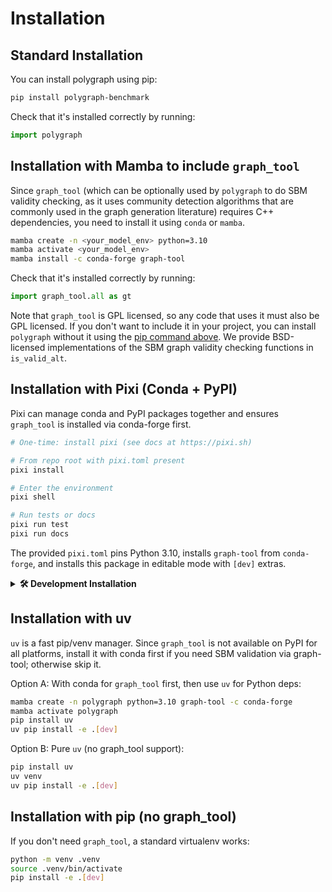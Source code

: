 # Installation

## Standard Installation

You can install polygraph using pip:

```bash
pip install polygraph-benchmark
```

Check that it's installed correctly by running:

```python
import polygraph
```

## Installation with Mamba to include `graph_tool`

Since `graph_tool` (which can be optionally used by `polygraph` to do SBM
validity checking, as it uses community detection algorithms that are commonly
used in the graph generation literature) requires C++ dependencies, you need
to install it using `conda` or `mamba`.

```bash
mamba create -n <your_model_env> python=3.10
mamba activate <your_model_env>
mamba install -c conda-forge graph-tool
```

Check that it's installed correctly by running:

```python
import graph_tool.all as gt
```

Note that `graph_tool` is GPL licensed, so any code that uses it must also be
GPL licensed. If you don't want to include it in your project, you can install
`polygraph` without it using the [pip command above](#standard-installation). We
provide BSD-licensed implementations of the SBM graph validity checking
functions in `is_valid_alt`.

## Installation with Pixi (Conda + PyPI)

Pixi can manage conda and PyPI packages together and ensures `graph_tool` is installed via conda-forge first.

```bash
# One-time: install pixi (see docs at https://pixi.sh)

# From repo root with pixi.toml present
pixi install

# Enter the environment
pixi shell

# Run tests or docs
pixi run test
pixi run docs
```

The provided `pixi.toml` pins Python 3.10, installs `graph-tool` from `conda-forge`, and installs this package in editable mode with `[dev]` extras.

<details>
<summary><strong>🛠️ Development Installation</strong></summary>

We recommend to install the full gamut of dependencies including optional
development dependencies for development purposes to ensure all tests can be
run. Therefore we provide here the steps to create a mamba environment and
install the dependencies there.

```bash
# Clone the repository
git clone https://github.com/polygraph-eval/polygraph-benchmark.git
cd polygraph

# Create a new mamba environment
mamba create -n polygraph python=3.10
mamba activate polygraph

# Install graph_tool first to avoid issues down the line
mamba install -c conda-forge graph-tool

# Install the rest of the package and its pip-dependencies.
pip install -e .[dev]
```


### Running the tests
You can then run the tests to ensure everything is installed correctly. To run
the tests in parallel, you can use:

```bash
pytest -n 10 -sv --skip-slow ./tests/
```

To run the tests sequentially, you can use:

```bash
pytest -svx --skip-slow ./tests/
```
</details>

## Installation with uv

`uv` is a fast pip/venv manager. Since `graph_tool` is not available on PyPI for all platforms, install it with conda first if you need SBM validation via graph-tool; otherwise skip it.

Option A: With conda for `graph_tool` first, then use `uv` for Python deps:

```bash
mamba create -n polygraph python=3.10 graph-tool -c conda-forge
mamba activate polygraph
pip install uv
uv pip install -e .[dev]
```

Option B: Pure `uv` (no graph_tool support):

```bash
pip install uv
uv venv
uv pip install -e .[dev]
```

## Installation with pip (no graph_tool)

If you don't need `graph_tool`, a standard virtualenv works:

```bash
python -m venv .venv
source .venv/bin/activate
pip install -e .[dev]
```
